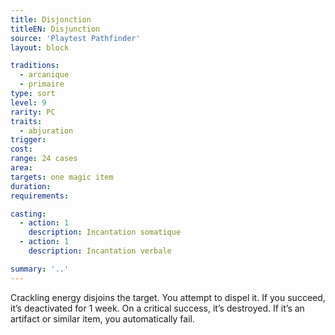 ```yaml
---
title: Disjonction
titleEN: Disjunction
source: 'Playtest Pathfinder'
layout: block

traditions:
  - arcanique
  - primaire
type: sort
level: 9
rarity: PC
traits:
  - abjuration
trigger: 
cost: 
range: 24 cases
area: 
targets: one magic item
duration: 
requirements: 

casting:
  - action: 1
    description: Incantation somatique
  - action: 1
    description: Incantation verbale

summary: '..'
---
```

Crackling energy disjoins the target. You attempt to dispel it. If you succeed, it’s deactivated for 1 week. On a critical success, it’s destroyed. If it’s an artifact or similar item, you automatically fail.